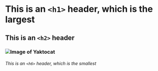 # This is an `<h1>` header, which is the largest

## This is an `<h2>` header

### ![Image of Yaktocat](https://octodex.github.com/images/yaktocat.png)

###### This is an `<h6>` header, which is the smallest
